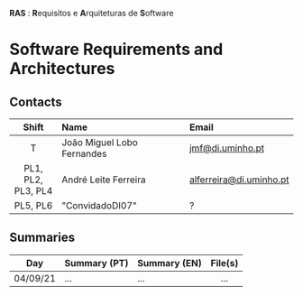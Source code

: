 **RAS** : **R**equisitos e **A**rquiteturas de **S**oftware
# Software Requirements and Architectures

## Contacts

| Shift | Name | Email |
|:-:| :------ | :-----------|
| T |  João Miguel Lobo Fernandes | jmf@di.uminho.pt |
| PL1, PL2,<br>PL3, PL4| André Leite Ferreira|	alferreira@di.uminho.pt |
| PL5, PL6| "ConvidadoDI07" | ? |


## Summaries

| Day | Summary (PT)| Summary (EN)| File(s)|
| :------:| :-----------| :-----------| :-----------:|
| 04/09/21 | ... | ... | ... |
